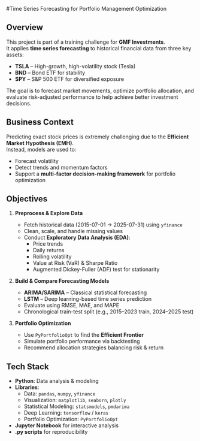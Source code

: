 #Time Series Forecasting for Portfolio Management Optimization

## Overview
This project is part of a training challenge for **GMF Investments**.  
It applies **time series forecasting** to historical financial data from three key assets:

- **TSLA** – High-growth, high-volatility stock (Tesla)
- **BND** – Bond ETF for stability
- **SPY** – S&P 500 ETF for diversified exposure

The goal is to forecast market movements, optimize portfolio allocation, and evaluate risk-adjusted performance to help achieve better investment decisions.


## Business Context
Predicting exact stock prices is extremely challenging due to the **Efficient Market Hypothesis (EMH)**.  
Instead, models are used to:
- Forecast volatility
- Detect trends and momentum factors
- Support a **multi-factor decision-making framework** for portfolio optimization


## Objectives
1. **Preprocess & Explore Data**
   - Fetch historical data (2015-07-01 → 2025-07-31) using `yfinance`
   - Clean, scale, and handle missing values
   - Conduct **Exploratory Data Analysis (EDA)**:
     - Price trends
     - Daily returns
     - Rolling volatility
     - Value at Risk (VaR) & Sharpe Ratio
     - Augmented Dickey-Fuller (ADF) test for stationarity

2. **Build & Compare Forecasting Models**
   - **ARIMA/SARIMA** – Classical statistical forecasting
   - **LSTM** – Deep learning-based time series prediction
   - Evaluate using RMSE, MAE, and MAPE
   - Chronological train-test split (e.g., 2015–2023 train, 2024–2025 test)

3. **Portfolio Optimization**
   - Use `PyPortfolioOpt` to find the **Efficient Frontier**
   - Simulate portfolio performance via backtesting
   - Recommend allocation strategies balancing risk & return


## Tech Stack
- **Python**: Data analysis & modeling
- **Libraries**:
  - Data: `pandas`, `numpy`, `yfinance`
  - Visualization: `matplotlib`, `seaborn`, `plotly`
  - Statistical Modeling: `statsmodels`, `pmdarima`
  - Deep Learning: `tensorflow` / `keras`
  - Portfolio Optimization: `PyPortfolioOpt`
- **Jupyter Notebook** for interactive analysis
- **.py scripts** for reproducibility

 
